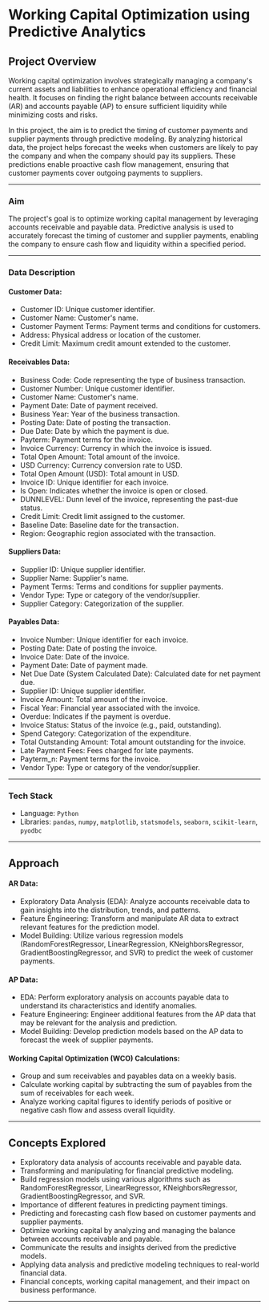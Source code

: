 # Working Capital Optimization using Predictive Analytics

## Project Overview

Working capital optimization involves strategically managing a company's current assets and liabilities to enhance operational efficiency and financial health. It focuses on finding the right balance between accounts receivable (AR) and accounts payable (AP) to ensure sufficient liquidity while minimizing costs and risks.

In this project, the aim is to predict the timing of customer payments and supplier payments through predictive modeling. By analyzing historical data, the project helps forecast the weeks when customers are likely to pay the company and when the company should pay its suppliers. These predictions enable proactive cash flow management, ensuring that customer payments cover outgoing payments to suppliers.

---

### Aim
The project's goal is to optimize working capital management by leveraging accounts receivable and payable data. Predictive analysis is used to accurately forecast the timing of customer and supplier payments, enabling the company to ensure cash flow and liquidity within a specified period.

---

### Data Description

#### Customer Data:
- Customer ID: Unique customer identifier.
- Customer Name: Customer's name.
- Customer Payment Terms: Payment terms and conditions for customers.
- Address: Physical address or location of the customer.
- Credit Limit: Maximum credit amount extended to the customer.

#### Receivables Data:
- Business Code: Code representing the type of business transaction.
- Customer Number: Unique customer identifier.
- Customer Name: Customer's name.
- Payment Date: Date of payment received.
- Business Year: Year of the business transaction.
- Posting Date: Date of posting the transaction.
- Due Date: Date by which the payment is due.
- Payterm: Payment terms for the invoice.
- Invoice Currency: Currency in which the invoice is issued.
- Total Open Amount: Total amount of the invoice.
- USD Currency: Currency conversion rate to USD.
- Total Open Amount (USD): Total amount in USD.
- Invoice ID: Unique identifier for each invoice.
- Is Open: Indicates whether the invoice is open or closed.
- DUNNLEVEL: Dunn level of the invoice, representing the past-due status.
- Credit Limit: Credit limit assigned to the customer.
- Baseline Date: Baseline date for the transaction.
- Region: Geographic region associated with the transaction.

#### Suppliers Data:
- Supplier ID: Unique supplier identifier.
- Supplier Name: Supplier's name.
- Payment Terms: Terms and conditions for supplier payments.
- Vendor Type: Type or category of the vendor/supplier.
- Supplier Category: Categorization of the supplier.

#### Payables Data:
- Invoice Number: Unique identifier for each invoice.
- Posting Date: Date of posting the invoice.
- Invoice Date: Date of the invoice.
- Payment Date: Date of payment made.
- Net Due Date (System Calculated Date): Calculated date for net payment due.
- Supplier ID: Unique supplier identifier.
- Invoice Amount: Total amount of the invoice.
- Fiscal Year: Financial year associated with the invoice.
- Overdue: Indicates if the payment is overdue.
- Invoice Status: Status of the invoice (e.g., paid, outstanding).
- Spend Category: Categorization of the expenditure.
- Total Outstanding Amount: Total amount outstanding for the invoice.
- Late Payment Fees: Fees charged for late payments.
- Payterm_n: Payment terms for the invoice.
- Vendor Type: Type or category of the vendor/supplier.

---

### Tech Stack
- Language: `Python`
- Libraries: `pandas`, `numpy`, `matplotlib`, `statsmodels`, `seaborn`, `scikit-learn`, `pyodbc`

---

## Approach

#### AR Data:
- Exploratory Data Analysis (EDA): Analyze accounts receivable data to gain insights into the distribution, trends, and patterns.
- Feature Engineering: Transform and manipulate AR data to extract relevant features for the prediction model.
- Model Building: Utilize various regression models (RandomForestRegressor, LinearRegression, KNeighborsRegressor, GradientBoostingRegressor, and SVR) to predict the week of customer payments.

#### AP Data:
- EDA: Perform exploratory analysis on accounts payable data to understand its characteristics and identify anomalies.
- Feature Engineering: Engineer additional features from the AP data that may be relevant for the analysis and prediction.
- Model Building: Develop prediction models based on the AP data to forecast the week of supplier payments.

#### Working Capital Optimization (WCO) Calculations:
- Group and sum receivables and payables data on a weekly basis.
- Calculate working capital by subtracting the sum of payables from the sum of receivables for each week.
- Analyze working capital figures to identify periods of positive or negative cash flow and assess overall liquidity.

---

## Concepts Explored

- Exploratory data analysis of accounts receivable and payable data.
- Transforming and manipulating for financial predictive modeling.
- Build regression models using various algorithms such as RandomForestRegressor, LinearRegressor, KNeighborsRegressor, GradientBoostingRegressor, and SVR.
- Importance of different features in predicting payment timings.
- Predicting and forecasting cash flow based on customer payments and supplier payments.
- Optimize working capital by analyzing and managing the balance between accounts receivable and payable.
- Communicate the results and insights derived from the predictive models.
- Applying data analysis and predictive modeling techniques to real-world financial data.
- Financial concepts, working capital management, and their impact on business performance.

---